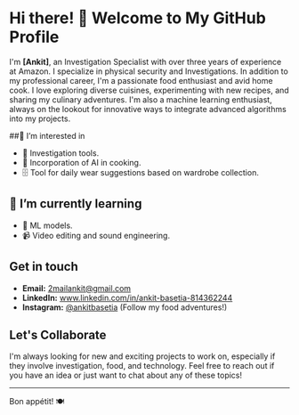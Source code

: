 # Hi there! 👋 Welcome to My GitHub Profile
I'm **[Ankit]**, an Investigation Specialist with over three years of experience at Amazon. I specialize in physical security and Investigations. In addition to my professional career, I'm a passionate food enthusiast and avid home cook. I love exploring diverse cuisines, experimenting with new recipes, and sharing my culinary adventures. I'm also a machine learning enthusiast, always on the lookout for innovative ways to integrate advanced algorithms into my projects.


##👀 I’m interested in 
- 🧰 Investigation tools.
- 🍲 Incorporation of AI in cooking.
- 🗄 Tool for daily wear suggestions based on wardrobe collection.

## 🌱 I’m currently learning
- 📠 ML models.
- 📹 Video editing and sound engineering.

## Get in touch
- **Email:** [2mailankit@gmail.com](mailto:2mailankit@gmail.com)
- **LinkedIn:** www.linkedin.com/in/ankit-basetia-814362244
- **Instagram:** [@ankitbasetia](https://www.instagram.com/ankitbasetia) (Follow my food adventures!)


## Let's Collaborate
I'm always looking for new and exciting projects to work on, especially if they involve investigation, food, and technology. Feel free to reach out if you have an idea or just want to chat about any of these topics!

---

Bon appétit! 🍽️


<!---
2githubankit/2githubankit is a ✨ special ✨ repository because its `README.md` (this file) appears on your GitHub profile.
You can click the Preview link to take a look at your changes.
--->
